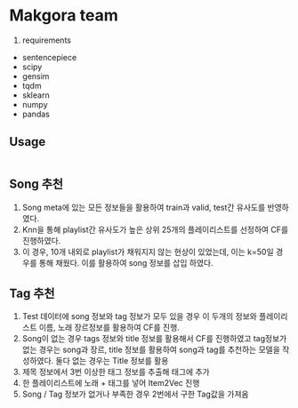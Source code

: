 # Makgora team 

1. requirements

* sentencepiece
* scipy
* gensim
* tqdm
* sklearn
* numpy
* pandas

## Usage

```

```





## Song 추천

1. Song meta에 있는 모든 정보들을 활용하여 train과 valid, test간 유사도를 반영하였다. 
2. Knn을 통해 playlist간 유사도가 높은 상위 25개의 플레이리스트를 선정하여 CF를 진행하였다. 
3. 이 경우, 10개 내외로 playlist가 채워지지 않는 현상이 있었는데, 이는 k=50일 경우를 통해 채웠다. 이를 활용하여 song 정보를 삽입 하였다.

## Tag 추천

1. Test 데이터에 song 정보와 tag 정보가 모두 있을 경우 이 두개의 정보와 플레이리스트 이름, 노래 장르정보를 활용하여 CF를 진행. 
2. Song이 없는 경우 tags 정보와 title 정보를 활용해서 CF를 진행하였고 tag정보가 없는 경우는 song과 장르, title 정보를 활용하여 song과 tag를 추천하는 모델을 작성하였다. 둘다 없는 경우는 Title 정보를 활용
3. 제목 정보에서 3번 이상한 태그 정보를 추출해 태그에 추가
4. 한 플레이리스트에 노래 + 태그를 넣어 Item2Vec 진행
5. Song / Tag 정보가 없거나 부족한 경우 2번에서 구한 Tag값을 가져옴